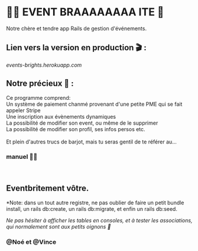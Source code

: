 
  <h1> 🕺🏻 EVENT BRAAAAAAAA ITE 🕺 </h1>

  Notre chère et tendre app Rails de gestion d'événements.

  <h2> Lien vers la version en production 🎬 :</h2>

  *events-brights.herokuapp.com*

  <h2> Notre précieux 💎 :</h2>

  Ce programme comprend:</br>
  Un système de paiement chanmé provenant d'une petite PME qui se fait appeler Stripe</br>
  Une inscription aux évènements dynamiques</br>
  La possibilité de modifier son event, ou même de le supprimer</br>
  La possibilité de modifier son profil, ses infos persos etc.</br></br>
  Et plein d'autres trucs de barjot, mais tu seras gentil de te référer au... <h3>manuel 👨🏻</h3></br>

  <h2> Eventbritement vôtre.</h2>

  *Note: dans un tout autre registre, ne pas oublier de faire un petit bundle install, un rails db:create, un rails db:migrate, et enfin un rails db:seed.

  *Ne pas hésiter à afficher les tables en consoles, et à tester les associations, qui normalement sont aux petits oignons 🥙*

  <h3>@Noé et @Vince</h3>